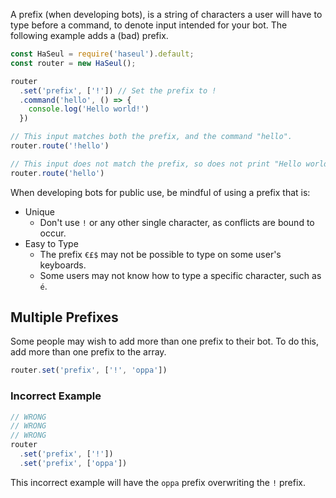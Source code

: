 A prefix (when developing bots), is a string of characters a user will have to type before a command, to denote input intended for your bot.
The following example adds a (bad) prefix.

```javascript
const HaSeul = require('haseul').default;
const router = new HaSeul();

router
  .set('prefix', ['!']) // Set the prefix to !
  .command('hello', () => {
    console.log('Hello world!')
  })

// This input matches both the prefix, and the command "hello".
router.route('!hello')

// This input does not match the prefix, so does not print "Hello world!".
router.route('hello')
```

When developing bots for public use, be mindful of using a prefix that is:
- Unique
  - Don't use `!` or any other single character, as conflicts are bound to occur.
- Easy to Type
  - The prefix `€£$` may not be possible to type on some user's keyboards.
  - Some users may not know how to type a specific character, such as `é`.

## Multiple Prefixes
Some people may wish to add more than one prefix to their bot.
To do this, add more than one prefix to the array.

```javascript
router.set('prefix', ['!', 'oppa'])
```

### Incorrect Example
```javascript
// WRONG
// WRONG
// WRONG
router
  .set('prefix', ['!'])
  .set('prefix', ['oppa'])
```

This incorrect example will have the `oppa` prefix overwriting the `!` prefix.
